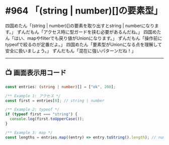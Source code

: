 # #964 「(string | number)[]の要素型」

四国めたん「(string | number)[]の要素を取り出すとstring | numberになります。」
ずんだもん「アクセス時に型ガードを挟む必要があるんだね。」
四国めたん「はい、mapやfilterでも戻り値がUnionになります。」
ずんだもん「操作前にtypeofで絞るのが定番だよ。」
四国めたん「要素型がUnionになる点を理解して安全に扱いましょう。」
ずんだもん「混在に強いパターンだね！」

---

## 📺 画面表示用コード

```typescript
const entries: (string | number)[] = ["ok", 200];

/** Example 1: アクセス */
const first = entries[0]; // string | number

/** Example 2: typeof */
if (typeof first === "string") {
  console.log(first.toUpperCase());
}

/** Example 3: map */
const lengths = entries.map((entry) => entry.toString().length); // number[]
```
